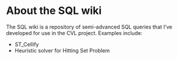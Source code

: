 # About the SQL wiki

The SQL wiki is a repository of semi-advanced SQL queries that I've developed for use in the CVL project. Examples include:

* ST_Cellify
* Heuristic solver for Hitting Set Problem